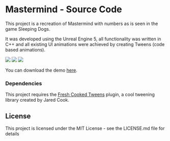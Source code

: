 # Mastermind - Source Code

This project is a recreation of Mastermind with numbers as is seen in the game Sleeping Dogs.

It was developed using the Unreal Engine 5, all functionality was written in C++ and all existing UI animations were achieved by creating Tweens (code based animations).

![](repo_gifs/show.gif)
![](repo_gifs/loading.gif)
![](repo_gifs/sequence.gif)


You can download the demo [here](https://mega.nz/file/vopQAaIJ#n_XcjY25uvOf0RecZ9bKf1Kj2lPBZzZznnTr7kFR23k).

### Dependencies

This project requires the [Fresh Cooked Tweens](https://github.com/jdcook/fresh_cooked_tweens) plugin, a cool tweening library created by Jared Cook.

## License

This project is licensed under the MIT License - see the LICENSE.md file for details
